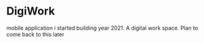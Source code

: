 # DigiWork
mobile application i started building year 2021. A digital work space. Plan to come back to this later

